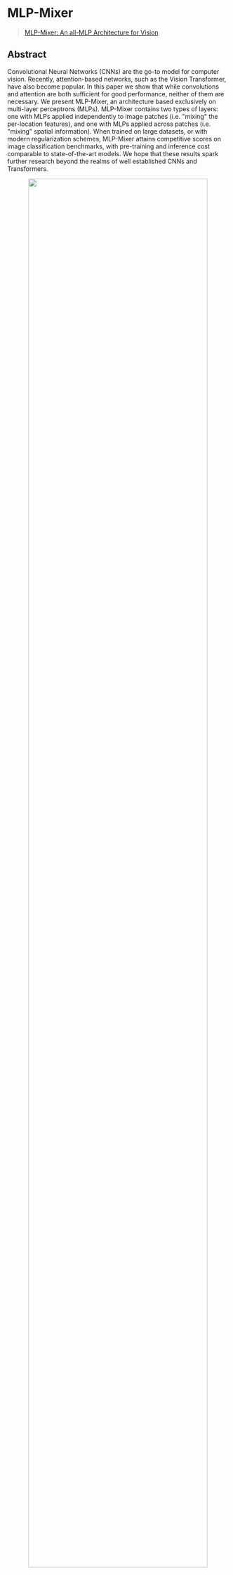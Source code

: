 # MLP-Mixer

> [MLP-Mixer: An all-MLP Architecture for Vision](https://arxiv.org/abs/2105.01601)

<!-- [ALGORITHM] -->

## Abstract

Convolutional Neural Networks (CNNs) are the go-to model for computer vision. Recently, attention-based networks, such as the Vision Transformer, have also become popular. In this paper we show that while convolutions and attention are both sufficient for good performance, neither of them are necessary. We present MLP-Mixer, an architecture based exclusively on multi-layer perceptrons (MLPs). MLP-Mixer contains two types of layers: one with MLPs applied independently to image patches (i.e. "mixing" the per-location features), and one with MLPs applied across patches (i.e. "mixing" spatial information). When trained on large datasets, or with modern regularization schemes, MLP-Mixer attains competitive scores on image classification benchmarks, with pre-training and inference cost comparable to state-of-the-art models. We hope that these results spark further research beyond the realms of well established CNNs and Transformers.

<div align=center>
<img src="https://user-images.githubusercontent.com/26739999/143178327-7118b48a-5f5f-4844-a614-a571917384ca.png" width="90%"/>
</div>

## How to use it?

<!-- [TABS-BEGIN] -->

**Predict image**

```python
from mmpretrain import inference_model

predict = inference_model('mlp-mixer-base-p16_3rdparty_64xb64_in1k', 'demo/bird.JPEG')
print(predict['pred_class'])
print(predict['pred_score'])
```

**Use the model**

```python
import torch
from mmpretrain import get_model

model = get_model('mlp-mixer-base-p16_3rdparty_64xb64_in1k', pretrained=True)
inputs = torch.rand(1, 3, 224, 224)
out = model(inputs)
print(type(out))
# To extract features.
feats = model.extract_feat(inputs)
print(type(feats))
```

**Test Command**

Prepare your dataset according to the [docs](https://mmpretrain.readthedocs.io/en/main/user_guides/dataset_prepare.html#prepare-dataset).

Test:

```shell
python tools/test.py configs/mlp_mixer/mlp-mixer-base-p16_64xb64_in1k.py https://download.openmmlab.com/mmclassification/v0/mlp-mixer/mixer-base-p16_3rdparty_64xb64_in1k_20211124-1377e3e0.pth
```

<!-- [TABS-END] -->

## Models and results

### Image Classification on ImageNet-1k

| Model                                        |   Pretrain   | Params (M) | Flops (G) | Top-1 (%) | Top-5 (%) |                    Config                    |                            Download                             |
| :------------------------------------------- | :----------: | :--------: | :-------: | :-------: | :-------: | :------------------------------------------: | :-------------------------------------------------------------: |
| `mlp-mixer-base-p16_3rdparty_64xb64_in1k`\*  | From scratch |   59.88    |   12.61   |   76.68   |   92.25   | [config](mlp-mixer-base-p16_64xb64_in1k.py)  | [model](https://download.openmmlab.com/mmclassification/v0/mlp-mixer/mixer-base-p16_3rdparty_64xb64_in1k_20211124-1377e3e0.pth) |
| `mlp-mixer-large-p16_3rdparty_64xb64_in1k`\* | From scratch |   208.20   |   44.57   |   72.34   |   88.02   | [config](mlp-mixer-large-p16_64xb64_in1k.py) | [model](https://download.openmmlab.com/mmclassification/v0/mlp-mixer/mixer-large-p16_3rdparty_64xb64_in1k_20211124-5a2519d2.pth) |

*Models with * are converted from the [timm](https://github.com/rwightman/pytorch-image-models/blob/master/timm/models/mlp_mixer.py). The config files of these models are only for inference. We haven't reprodcue the training results.*

## Citation

```bibtex
@misc{tolstikhin2021mlpmixer,
      title={MLP-Mixer: An all-MLP Architecture for Vision},
      author={Ilya Tolstikhin and Neil Houlsby and Alexander Kolesnikov and Lucas Beyer and Xiaohua Zhai and Thomas Unterthiner and Jessica Yung and Andreas Steiner and Daniel Keysers and Jakob Uszkoreit and Mario Lucic and Alexey Dosovitskiy},
      year={2021},
      eprint={2105.01601},
      archivePrefix={arXiv},
      primaryClass={cs.CV}
}
```
